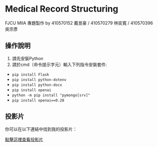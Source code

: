 # Medical Record Structuring
FJCU MIIA 專題製作 by 410570152 戴昱豪 / 410570279 林奕寬 / 410570396 吳宗彥

## 操作說明

1. 請先安裝Python
2. 請於cmd（命令提示字元）輸入下列指令安裝套件:<br/>
- `pip install Flask`
- `pip install python-dotenv`
- `pip install python-docx`
- `pip install openai`
- `python -m pip install "pymongo[srv]"`
- `pip install openai==0.28`


## 投影片

你可以在以下連結中找到我的投影片：

[點擊這裡查看投影片](https://www.canva.com/design/DAF2OCxOEd8/HmjbuNnszxyQj3_11S04nw/edit?utm_content=DAF2OCxOEd8&utm_campaign=designshare&utm_medium=link2&utm_source=sharebutton)

